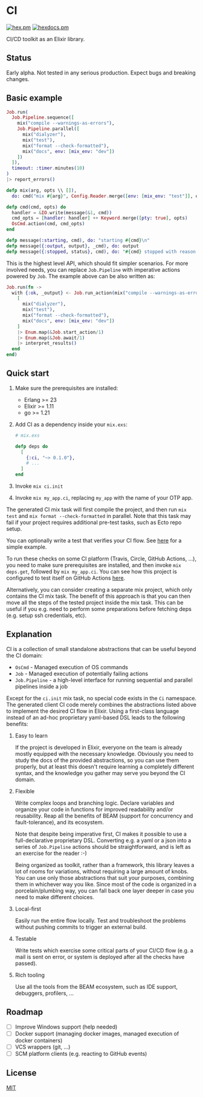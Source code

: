 # CI

[![hex.pm](https://img.shields.io/hexpm/v/ci.svg?style=flat-square)](https://hex.pm/packages/ci)
[![hexdocs.pm](https://img.shields.io/badge/docs-latest-green.svg?style=flat-square)](https://hexdocs.pm/ci/)

CI/CD toolkit as an Elixir library.

## Status

Early alpha. Not tested in any serious production. Expect bugs and breaking changes.

## Basic example

```elixir
Job.run(
  Job.Pipeline.sequence([
    mix("compile --warnings-as-errors"),
    Job.Pipeline.parallel([
      mix("dialyzer"),
      mix("test"),
      mix("format --check-formatted"),
      mix("docs", env: [mix_env: "dev"])
    ])
  ]),
  timeout: :timer.minutes(10)
)
|> report_errors()

defp mix(arg, opts \\ []),
  do: cmd("mix #{arg}", Config.Reader.merge([env: [mix_env: "test"]], opts))

defp cmd(cmd, opts) do
  handler = &IO.write(message(&1, cmd))
  cmd_opts = [handler: handler] ++ Keyword.merge([pty: true], opts)
  OsCmd.action(cmd, cmd_opts)
end

defp message(:starting, cmd), do: "starting #{cmd}\n"
defp message({:output, output}, _cmd), do: output
defp message({:stopped, status}, cmd), do: "#{cmd} stopped with reason #{inspect(status)}"
```

This is the highest level API, which should fit simpler scenarios. For more involved needs, you can replace `Job.Pipeline` with imperative actions powered by `Job`. The example above can be also written as:

```elixir
Job.run(fn ->
  with {:ok, _output} <- Job.run_action(mix("compile --warnings-as-errors")) do
    [
      mix("dialyzer"),
      mix("test"),
      mix("format --check-formatted"),
      mix("docs", env: [mix_env: "dev"])
    ]
    |> Enum.map(&Job.start_action/1)
    |> Enum.map(&Job.await/1)
    |> interpret_results()
  end
end)
```


## Quick start

1. Make sure the prerequisites are installed:

    - Erlang >= 23
    - Elixir >= 1.11
    - go >= 1.21

2. Add CI as a dependency inside your `mix.exs`:

    ```elixir
    # mix.exs

    defp deps do
      [
        {:ci, "~> 0.1.0"},
        # ...
      ]
    end
    ```
3. Invoke `mix ci.init`
4. Invoke `mix my_app.ci`, replacing `my_app` with the name of your OTP app.

The generated CI mix task will first compile the project, and then run `mix test` and `mix format --check-formatted` in parallel. Note that this task may fail if your project requires additional pre-test tasks, such as Ecto repo setup.

You can optionally write a test that verifies your CI flow. See [here](https://github.com/sasa1977/ci/blob/develop/test/ci/mix/check_test.exs) for a simple example.

To run these checks on some CI platform (Travis, Circle, GitHub Actions, ...), you need to make sure prerequisites are installed, and then invoke `mix deps.get`, followed by `mix my_app.ci`. You can see how this project is configured to test itself on GitHub Actions [here](https://github.com/sasa1977/ci/blob/develop/.github/workflows/ci.yaml).

Alternatively, you can consider creating a separate mix project, which only contains the CI mix task. The benefit of this approach is that you can then move all the steps of the tested project inside the mix task. This can be useful if you e.g. need to perform some preparations before fetching deps (e.g. setup ssh credentials, etc).

## Explanation

CI is a collection of small standalone abstractions that can be useful beyond the CI domain:

  - `OsCmd` - Managed execution of OS commands
  - `Job` - Managed execution of potentially failing actions
  - `Job.Pipeline` - a high-level interface for running sequential and parallel pipelines inside a job

Except for the `ci.init` mix task, no special code exists in the `Ci` namespace. The generated client CI code merely combines the abstractions listed above to implement the desired CI flow in Elixir. Using a first-class language instead of an ad-hoc proprietary yaml-based DSL leads to the following benefits:

1. Easy to learn

    If the project is developed in Elixir, everyone on the team is already mostly equipped with the necessary knowledge. Obviously you need to study the docs of the provided abstractions, so you can use them properly, but at least this doesn't require learning a completely different syntax, and the knowledge you gather may serve you beyond the CI domain.

2. Flexible

    Write complex loops and branching logic. Declare variables and organize your code in functions for improved readability and/or reusability. Reap all the benefits of BEAM (support for concurrency and fault-tolerance), and its ecosystem.

    Note that despite being imperative first, CI makes it possible to use a full-declarative proprietary DSL. Converting e.g. a yaml or a json into a series of `Job.Pipeline` actions should be straightforward, and is left as an exercise for the reader :-)

    Being organized as toolkit, rather than a framework, this library leaves a lot of rooms for variations, without requiring a large amount of knobs. You can use only those abstractions that suit your purposes, combining them in whichever way you like. Since most of the code is organized in a porcelain/plumbing way, you can fall back one layer deeper in case you need to make different choices.

3. Local-first

    Easily run the entire flow locally. Test and troubleshoot the problems without pushing commits to trigger an external build.

4. Testable

    Write tests which exercise some critical parts of your CI/CD flow (e.g. a mail is sent on error, or system is deployed after all the checks have passed).

5. Rich tooling

    Use all the tools from the BEAM ecosystem, such as IDE support, debuggers, profilers, ...

## Roadmap

- [ ] Improve Windows support (help needed)
- [ ] Docker support (managing docker images, managed execution of docker containers)
- [ ] VCS wrappers (git, ...)
- [ ] SCM platform clients (e.g. reacting to GitHub events)

## License

[MIT](LICENSE)
